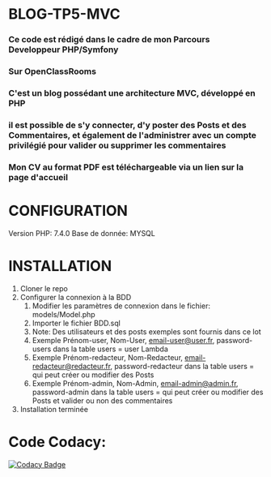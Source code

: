 # BLOG-TP5-MVC

### Ce code est rédigé dans le cadre de mon Parcours Developpeur PHP/Symfony
### Sur OpenClassRooms
 
### C'est un blog possédant une architecture MVC, développé en PHP

### il est possible de s'y connecter, d'y poster des Posts et des Commentaires, et également de l'administrer avec un compte privilégié pour valider ou supprimer les commentaires
### Mon CV au format PDF est téléchargeable via un lien sur la page d'accueil

# CONFIGURATION

Version PHP: 7.4.0
Base de donnée: MYSQL

# INSTALLATION

1. Cloner le repo
2. Configurer la connexion à la BDD
   1. Modifier les paramètres de connexion dans le fichier: models/Model.php
   2. Importer le fichier BDD.sql
   3. Note: Des utilisateurs et des posts exemples sont fournis dans ce lot
   4. Exemple Prénom-user, Nom-User, email-user@user.fr, password-users dans la table users = user Lambda
   5. Exemple Prénom-redacteur, Nom-Redacteur, email-redacteur@redacteur.fr, password-redacteur dans la table users = qui peut créer ou modifier des Posts
   6. Exemple Prénom-admin, Nom-Admin, email-admin@admin.fr, password-admin dans la table users = qui peut créer ou modifier des Posts et valider ou non des commentaires
3. Installation terminée

# Code Codacy:
[![Codacy Badge](https://api.codacy.com/project/badge/Grade/76fbfc67f9a84efbad6ef15b5eb5322f)](https://app.codacy.com/gh/Durocortorum/Blog-TP5?utm_source=github.com&utm_medium=referral&utm_content=Durocortorum/Blog-TP5&utm_campaign=Badge_Grade_Settings)
